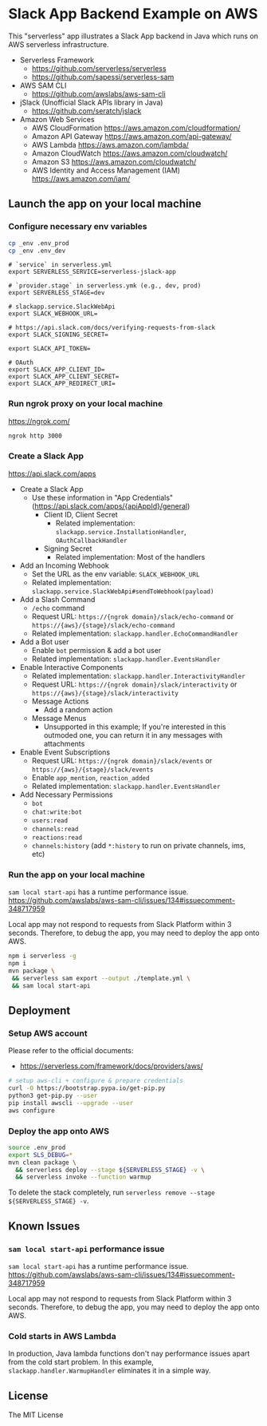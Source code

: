 # Slack App Backend Example on AWS

This "serverless" app illustrates a Slack App backend in Java which runs on AWS serverless infrastructure.

- Serverless Framework
  - https://github.com/serverless/serverless
  - https://github.com/sapessi/serverless-sam
- AWS SAM CLI
  - https://github.com/awslabs/aws-sam-cli
- jSlack (Unofficial Slack APIs library in Java)
  - https://github.com/seratch/jslack
- Amazon Web Services
  - AWS CloudFormation https://aws.amazon.com/cloudformation/
  - Amazon API Gateway https://aws.amazon.com/api-gateway/
  - AWS Lambda https://aws.amazon.com/lambda/
  - Amazon CloudWatch https://aws.amazon.com/cloudwatch/
  - Amazon S3 https://aws.amazon.com/cloudwatch/
  - AWS Identity and Access Management (IAM) https://aws.amazon.com/iam/

## Launch the app on your local machine

### Configure necessary env variables

```bash
cp _env .env_prod
cp _env .env_dev
```

```
# `service` in serverless.yml
export SERVERLESS_SERVICE=serverless-jslack-app

# `provider.stage` in serverless.ymk (e.g., dev, prod)
export SERVERLESS_STAGE=dev

# slackapp.service.SlackWebApi
export SLACK_WEBHOOK_URL=

# https://api.slack.com/docs/verifying-requests-from-slack
export SLACK_SIGNING_SECRET=

export SLACK_API_TOKEN=

# OAuth
export SLACK_APP_CLIENT_ID=
export SLACK_APP_CLIENT_SECRET=
export SLACK_APP_REDIRECT_URI=
```

### Run ngrok proxy on your local machine

https://ngrok.com/

```bash
ngrok http 3000
```

### Create a Slack App

https://api.slack.com/apps

- Create a Slack App
  - Use these information in "App Credentials" (https://api.slack.com/apps/{apiAppId}/general)
    - Client ID, Client Secret
      - Related implementation: `slackapp.service.InstallationHandler`, `OAuthCallbackHandler`
    - Signing Secret
      - Related implementation: Most of the handlers
- Add an Incoming Webhook
  - Set the URL as the env variable: `SLACK_WEBHOOK_URL`
  - Related implementation: `slackapp.service.SlackWebApi#sendToWebhook(payload)`
- Add a Slash Command
  - `/echo` command
  - Request URL: `https://{ngrok domain}/slack/echo-command` or `https://{aws}/{stage}/slack/echo-command`
  - Related implementation: `slackapp.handler.EchoCommandHandler`
- Add a Bot user
  - Enable `bot` permission & add a bot user
  - Related implementation: `slackapp.handler.EventsHandler`
- Enable Interactive Components
  - Related implementation: `slackapp.handler.InteractivityHandler`
  - Request URL: `https://{ngrok domain}/slack/interactivity` or `https://{aws}/{stage}/slack/interactivity`
  - Message Actions
    - Add a random action
  - Message Menus
    - Unsupported in this example; If you're interested in this outmoded one, you can return it in any messages with attachments
- Enable Event Subscriptions
  - Request URL: `https://{ngrok domain}/slack/events` or `https://{aws}/{stage}/slack/events`
  - Enable `app_mention`, `reaction_added`
  - Related implementation: `slackapp.handler.EventsHandler`
- Add Necessary Permissions
  - `bot`
  - `chat:write:bot`
  - `users:read`
  - `channels:read`
  - `reactions:read`
  - `channels:history` (add `*:history` to run on private channels, ims, etc)

### Run the app on your local machine

`sam local start-api` has a runtime performance issue. 
https://github.com/awslabs/aws-sam-cli/issues/134#issuecomment-348717959

Local app may not respond to requests from Slack Platform within 3 seconds.
Therefore, to debug the app, you may need to deploy the app onto AWS.

```bash
npm i serverless -g
npm i
mvn package \
 && serverless sam export --output ./template.yml \
 && sam local start-api
```

## Deployment

### Setup AWS account

Please refer to the official documents:

* https://serverless.com/framework/docs/providers/aws/

```bash
# setup aws-cli + configure & prepare credentials
curl -O https://bootstrap.pypa.io/get-pip.py
python3 get-pip.py --user
pip install awscli --upgrade --user
aws configure
```

### Deploy the app onto AWS

```bash
source .env_prod
export SLS_DEBUG=*
mvn clean package \
  && serverless deploy --stage ${SERVERLESS_STAGE} -v \
  && serverless invoke --function warmup
```

To delete the stack completely, run `serverless remove --stage ${SERVERLESS_STAGE} -v`.

## Known Issues

### `sam local start-api` performance issue

`sam local start-api` has a runtime performance issue. 
https://github.com/awslabs/aws-sam-cli/issues/134#issuecomment-348717959

Local app may not respond to requests from Slack Platform within 3 seconds.
Therefore, to debug the app, you may need to deploy the app onto AWS.

### Cold starts in AWS Lambda

In production, Java lambda functions don't nay performance issues apart from the cold start problem. In this example, `slackapp.handler.WarmupHandler` eliminates it in a simple way.

## License

The MIT License